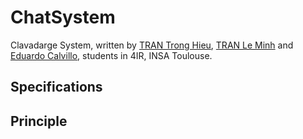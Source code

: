 # ChatSystem

Clavadarge System, written by [TRAN Trong Hieu](https://github.com/kuro10), [TRAN Le Minh](https://github.com/tranleminh) and [Eduardo Calvillo](https://github.com/EduardoCalvillo), students in 4IR, INSA Toulouse.

## Specifications

## Principle



